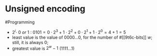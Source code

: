 # Unsigned encoding

#Programming

- ${2^i \cdot \ 0 \ or \ 1}$ : ${0101 = 0 \cdot 2^3 + 1 \cdot 2^2 + 0 \cdot 2^1 + 1 \cdot 2^0 = 4+1=5}$
- least value is the value of $0000 \dots 0$, for the number of #[[9t6c-bits]] $w$; still, it is always $0$;
- greatest value is $2^w-1$ ($1111 \dots 1$)

